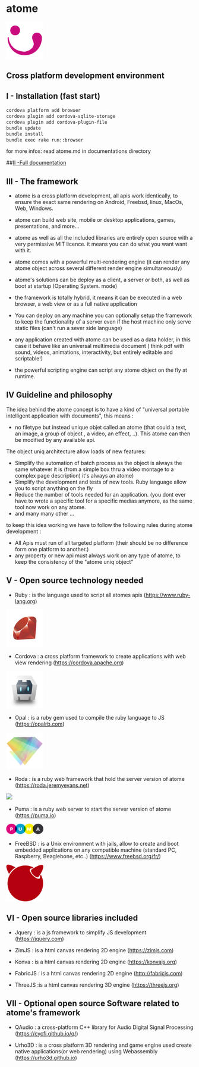 # atome 

 <img src="https://github.com/atomecorp/atome/raw/development/www/public/medias/images/atome.svg" width="100" />

 
Cross platform development environment
-

I - Installation (fast start)
- 
    cordova platform add browser
    cordova plugin add cordova-sqlite-storage
    cordova plugin add cordova-plugin-file
    bundle update
    bundle install
    bundle exec rake run::browser

for more infos:
read atome.md in documentations directory

##[II -Full documentation](./documentation/atome.md)

III - The framework
- 

- atome is a cross platform development, all apis work identically, to ensure the exact same rendering on Android, Freebsd, linux, MacOs, Web, Windows.

- atome can build web site, mobile or desktop applications, games, presentations, and more...

- atome as well as all the included libraries are entirely open source with a very permissive MIT licence. it means you can do what you want want with it. 

- atome comes with a powerful multi-rendering engine (it can render any atome object across several different render engine simultaneously)

- atome's solutions can be deploy as a client, a server or both, as well as boot at startup (Operating System. mode)

- the framework is totally hybrid, it means it can be executed in a web browser, a web view or as a full native application

- You can deploy on any machine you can optionally setup the framework to keep the functionality of a server even if the host machine only serve static files (can't run a sever side language)

- any application created with atome can be used as a data holder, in this case it behave like an universal multimedia document ( think pdf with sound, videos,  animations, interactivity, but entirely editable and scriptable!)

- the powerful scripting engine can script any atome object on the fly at runtime.


IV Guideline and philosophy
-

The idea behind the atome concept is to have a kind of "universal portable intelligent application with documents", this means : 

- no filetype but instead unique objet called an atome (that could a text, an image, a group of object , a video, an effect, ..). This atome can then  be modified by any available api.

The object uniq architecture allow loads of new features:
 
- Simplify the automation of batch process as the object is always the same whatever it is (from a simple box thru a video montage to a complex page description) it's always an atome)
- Simplify the development and tests of new tools. Ruby language allow you to script anything on the fly 
- Reduce the number of tools needed for an application. (you dont ever have to wrote a specific tool for a specific medias anymore,  as the same tool now work on any atome.
- and many many other ...

to keep this idea working we have to follow the following rules during atome development :

- All Apis must run of all targeted platform (their should be no difference form one platform to another.)
- any property or new api must always work on any type of atome, to keep the consistency of the  "atome uniq object" 

V - Open source technology needed
-
- Ruby : is the language used to script all atomes apis (https://www.ruby-lang.org)
  
<img src="https://github.com/atomecorp/atome/raw/development/documentation/images/logos/ruby.png" width="100" />

- Cordova : a cross platform framework to create applications with web view rendering (https://cordova.apache.org)

<img src="https://github.com/atomecorp/atome/raw/development/documentation/images/logos/cordova.png" width="100" />

- Opal : is a ruby gem used to compile the ruby language to JS (https://opalrb.com)

<img src="https://github.com/atomecorp/atome/raw/development/documentation/images/logos/opal.png" width="100" />

- Roda : is a ruby web framework that hold the server version of atome (https://roda.jeremyevans.net)

<img src="https://github.com/atomecorp/atome/raw/development/documentation/images/logos/roda.png" width="100" />

- Puma : is a ruby web server to start the server version of atome (https://puma.io)

<img src="https://github.com/atomecorp/atome/raw/development/documentation/images/logos/puma.png" width="100" />

- FreeBSD : is a Unix environment with jails, allow to create and boot embedded applications on any compatible machine (standard PC, Raspberry, Beaglebone, etc..) (https://www.freebsd.org/fr/)

<img src="https://github.com/atomecorp/atome/raw/development/documentation/images/logos/freebsd.png" width="100" />


VI - Open source libraries included
-

- Jquery : is a js framework to simplify JS development (https://jquery.com)

- ZimJS : is a html canvas rendering 2D engine (https://zimjs.com)

- Konva : is a html canvas rendering 2D engine (https://konvajs.org)

- FabricJS : is a html canvas rendering 2D engine (http://fabricjs.com)

- ThreeJS :is a html canvas rendering 3D engine (https://threejs.org)


VII - Optional open source Software related to atome's framework
-
- QAudio : a cross-platform C++ library for Audio Digital Signal Processing (https://cycfi.github.io/q/)

- Urho3D : is a cross platform 3D rendering and game engine used create native applications(or web rendering) using Webassembly (https://urho3d.github.io)



 
